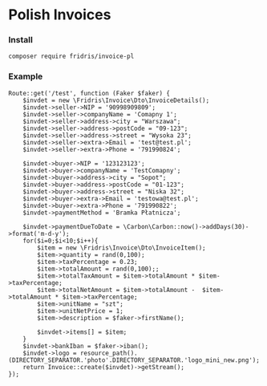 # Polish Invoices

### Install
    
    composer require fridris/invoice-pl

### Example

    Route::get('/test', function (Faker $faker) {
        $invdet = new \Fridris\Invoice\Dto\InvoiceDetails();
        $invdet->seller->NIP = '90998909809';
        $invdet->seller->companyName = 'Comapny 1';
        $invdet->seller->address->city = "Warszawa";
        $invdet->seller->address->postCode = "09-123";
        $invdet->seller->address->street = "Wysoka 23";
        $invdet->seller->extra->Email = 'test@test.pl';
        $invdet->seller->extra->Phone = '791990824';
    
        $invdet->buyer->NIP = '123123123';
        $invdet->buyer->companyName = 'TestComapny';
        $invdet->buyer->address->city = "Sopot";
        $invdet->buyer->address->postCode = "01-123";
        $invdet->buyer->address->street = "Niska 32";
        $invdet->buyer->extra->Email = 'testowa@test.pl';
        $invdet->buyer->extra->Phone = '791990822';
        $invdet->paymentMethod = 'Bramka Płatnicza';
    
        $invdet->paymentDueToDate = \Carbon\Carbon::now()->addDays(30)->format('m-d-y');
        for($i=0;$i<10;$i++){
            $item = new \Fridris\Invoice\Dto\InvoiceItem();
            $item->quantity = rand(0,100);
            $item->taxPercentage = 0.23;
            $item->totalAmount = rand(0,100);;
            $item->totalTaxAmount = $item->totalAmount * $item->taxPercentage;
            $item->totalNetAmount = $item->totalAmount -  $item->totalAmount * $item->taxPercentage;
            $item->unitName = "szt";
            $item->unitNetPrice = 1;
            $item->description = $faker->firstName();
    
            $invdet->items[] = $item;
        }
        $invdet->bankIban = $faker->iban();
        $invdet->logo = resource_path().(DIRECTORY_SEPARATOR.'photo'.DIRECTORY_SEPARATOR.'logo_mini_new.png');
        return Invoice::create($invdet)->getStream();
    });
